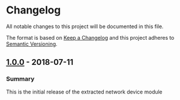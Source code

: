 # Changelog

All notable changes to this project will be documented in this file.

The format is based on [Keep a Changelog](http://keepachangelog.com/en/1.0.0/) and this project adheres to [Semantic Versioning](http://semver.org).

## [1.0.0] - 2018-07-11
### Summary
This is the initial release of the extracted network device module

[1.0.0]: https://github.com/puppetlabs/puppetlabs-network_device_core/releases/tag/1.0.0
